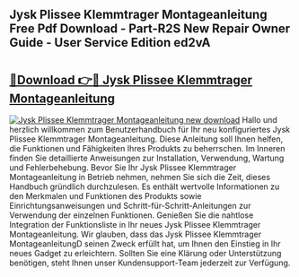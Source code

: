 ## Jysk Plissee Klemmtrager Montageanleitung Free Pdf Download - Part-R2S New Repair Owner Guide - User Service Edition ed2vA

# <h2><a href="http://df7ws0.blite.top/?on=Jysk+Plissee+Klemmtrager+Montageanleitung">🔗Download 👉🔴 Jysk Plissee Klemmtrager Montageanleitung</a></h2>

[![Jysk Plissee Klemmtrager Montageanleitung new download](https://i.imgur.com/lujVjoI.png)](http://df7ws0.blite.top/?on=Jysk+Plissee+Klemmtrager+Montageanleitung)
Hallo und herzlich willkommen zum Benutzerhandbuch für Ihr neu konfiguriertes Jysk Plissee Klemmtrager Montageanleitung. Diese Anleitung soll Ihnen helfen, die Funktionen und Fähigkeiten Ihres Produkts zu beherrschen. Im Inneren finden Sie detaillierte Anweisungen zur Installation, Verwendung, Wartung und Fehlerbehebung. Bevor Sie Ihr Jysk Plissee Klemmtrager Montageanleitung in Betrieb nehmen, nehmen Sie sich die Zeit, dieses Handbuch gründlich durchzulesen. Es enthält wertvolle Informationen zu den Merkmalen und Funktionen des Produkts sowie Einrichtungsanweisungen und Schritt-für-Schritt-Anleitungen zur Verwendung der einzelnen Funktionen. Genießen Sie die nahtlose Integration der Funktionsliste in Ihr neues Jysk Plissee Klemmtrager Montageanleitung. Wir glauben, dass das Jysk Plissee Klemmtrager MontageanleitungD seinen Zweck erfüllt hat, um Ihnen den Einstieg in Ihr neues Gadget zu erleichtern. Sollten Sie eine Klärung oder Unterstützung benötigen, steht Ihnen unser Kundensupport-Team jederzeit zur Verfügung.
